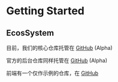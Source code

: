 # Getting Started

## EcosSystem

目前，我们的核心仓库托管在 [GitHub](https://github.com/Kysolva/scadies/tree/main/packages/core) (Alpha)

官方的后台仓库同样托管在 [GitHub](https://github.com/Kysolva/scadies/tree/main/packages/admin) (Alpha)

前端有一个仅作示例的仓库，在 [GitHub](https://github.com/Kysolva/scadies/tree/main/packages/theme-default)
